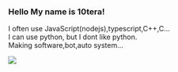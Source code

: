 ### Hello My name is 10tera!
I often use JavaScript(nodejs),typescript,C++,C...</br>
I can use python, but I dont like python.</br>
Making software,bot,auto system...

<a href="https://github.com/anuraghazra/github-readme-stats">
  <img align="left" src="https://github-readme-stats.vercel.app/api/top-langs/?username=Sosupe&theme=merko" />
</a>
